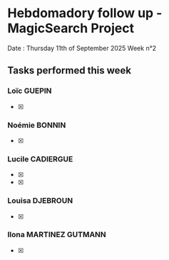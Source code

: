 # Hebdomadory follow up - MagicSearch Project

Date : Thursday 11th of September 2025
Week n°2

## Tasks performed this week

### Loïc GUEPIN
- [x] 

### Noémie BONNIN
- [x] 

### Lucile CADIERGUE
- [x] 
- [x] 

### Louisa DJEBROUN
- [x] 

### Ilona MARTINEZ GUTMANN
- [x] 
